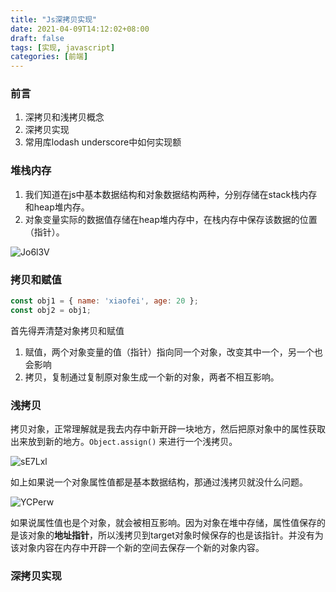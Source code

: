 ```yaml
---
title: "Js深拷贝实现"
date: 2021-04-09T14:12:02+08:00
draft: false
tags: [实现, javascript]
categories: [前端]
---
```


### 前言

1. 深拷贝和浅拷贝概念
2. 深拷贝实现
3. 常用库lodash underscore中如何实现额



### 堆栈内存

1. 我们知道在js中基本数据结构和对象数据结构两种，分别存储在stack栈内存和heap堆内存。
2. 对象变量实际的数据值存储在heap堆内存中，在栈内存中保存该数据的位置（指针）。

![Jo6l3V](https://blog-img-1256179672.cos.ap-shanghai.myqcloud.com/img/Jo6l3V.jpg)



### 拷贝和赋值

```javascript
const obj1 = { name: 'xiaofei', age: 20 };
const obj2 = obj1;
```

首先得弄清楚对象拷贝和赋值

1. 赋值，两个对象变量的值（指针）指向同一个对象，改变其中一个，另一个也会影响
2. 拷贝，复制通过复制原对象生成一个新的对象，两者不相互影响。

### 浅拷贝

拷贝对象，正常理解就是我去内存中新开辟一块地方，然后把原对象中的属性获取出来放到新的地方。`Object.assign()` 来进行一个浅拷贝。

![sE7Lxl](https://blog-img-1256179672.cos.ap-shanghai.myqcloud.com/img/sE7Lxl.png)

如上如果说一个对象属性值都是基本数据结构，那通过浅拷贝就没什么问题。

![YCPerw](https://blog-img-1256179672.cos.ap-shanghai.myqcloud.com/img/YCPerw.png)

如果说属性值也是个对象，就会被相互影响。因为对象在堆中存储，属性值保存的是该对象的**地址指针**，所以浅拷贝到target对象时候保存的也是该指针。并没有为该对象内容在内存中开辟一个新的空间去保存一个新的对象内容。



### 深拷贝实现



